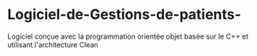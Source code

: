 # Logiciel-de-Gestions-de-patients-
Logiciel conçue  avec la programmation orientée objet basée sur le C++ et utilisant l'architecture Clean 
